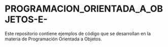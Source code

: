 # PROGRAMACION_ORIENTADA_A_OBJETOS-E-
Este repositorio contiene ejemplos de código que se desarrollan en la materia de Programación Orientada a Objetos.
